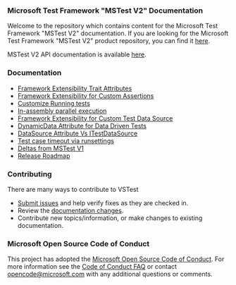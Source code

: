 ### Microsoft Test Framework "MSTest V2" Documentation
Welcome to the repository which contains content for the Microsoft Test Framework "MSTest V2" documentation. If you are looking for the Microsoft Test Framework "MSTest V2" product repository, you can find it [here](https://github.com/Microsoft/testfx).

MSTest V2 API documentation is available [here](https://docs.microsoft.com/en-us/dotnet/api/microsoft.visualstudio.testtools.unittesting).

### Documentation
 - [Framework Extensibility Trait Attributes](https://github.com/Microsoft/testfx-docs/blob/master/RFCs/001-Framework-Extensibility-Trait-Attributes.md)
 - [Framework Extensibility for Custom Assertions](https://github.com/Microsoft/testfx-docs/blob/master/RFCs/002-Framework-Extensibility-Custom-Assertions.md)
 - [Customize Running tests](https://github.com/Microsoft/testfx-docs/blob/master/RFCs/003-Customize-Running-Tests.md)
 - [In-assembly parallel execution](https://github.com/Microsoft/testfx-docs/blob/master/RFCs/004-In-Assembly-Parallel-Execution.md)
 - [Framework Extensibility for Custom Test Data Source](https://github.com/Microsoft/testfx-docs/blob/master/RFCs/005-Framework-Extensibility-Custom-DataSource.md)
 - [DynamicData Attribute for Data Driven Tests](https://github.com/Microsoft/testfx-docs/blob/master/RFCs/006-DynamicData-Attribute.md)
 - [DataSource Attribute Vs ITestDataSource](https://github.com/Microsoft/testfx-docs/blob/master/RFCs/007-DataSource-Attribute-VS-ITestDataSource.md)
 - [Test case timeout via runsettings](https://github.com/Microsoft/testfx-docs/blob/master/RFCs/008-TestCase-Timeout.md)
 - [Deltas from MSTest V1](https://github.com/Microsoft/testfx-docs/blob/master/docs/deltaWithMSTestV1.md)
 - [Release Roadmap](https://github.com/Microsoft/testfx-docs/blob/master/docs/releases.md)

### Contributing
There are many ways to contribute to VSTest
- [Submit issues](https://github.com/Microsoft/testfx-docs/issues) and help verify fixes as they are checked in.
- Review the [documentation changes](https://github.com/Microsoft/testfx-docs/pulls).
- Contribute new topics/information, or make changes to existing documentation.

### Microsoft Open Source Code of Conduct
This project has adopted the [Microsoft Open Source Code of Conduct](https://opensource.microsoft.com/codeofconduct/). For more information see the [Code of Conduct FAQ](https://opensource.microsoft.com/codeofconduct/faq/) or contact [opencode@microsoft.com](mailto:opencode@microsoft.com) with any additional questions or comments.

